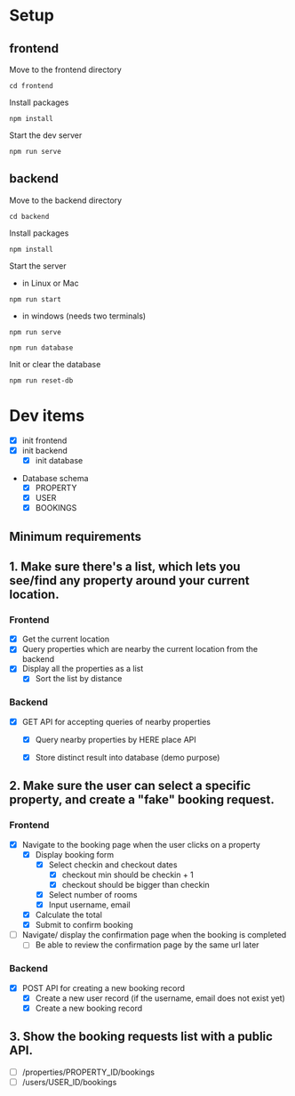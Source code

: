 # Setup
## frontend
Move to the frontend directory
```
cd frontend
```
Install packages
```
npm install
```
Start the dev server
```
npm run serve
```

## backend
Move to the backend directory
```
cd backend
```
Install packages
```
npm install
```
Start the server
- in Linux or Mac
```
npm run start
```
- in windows (needs two terminals)
```
npm run serve
```
```
npm run database
```
Init or clear the database
```
npm run reset-db
```

# Dev items

* [X] init frontend
* [X] init backend
  * [X] init database
* Database schema
  * [X] PROPERTY
  * [X] USER
  * [X] BOOKINGS

## Minimum requirements
## 1. Make sure there's a list, which lets you see/find any property around your current location.
### Frontend
* [X] Get the current location
* [X] Query properties which are nearby the current location from the backend
* [X] Display all the properties as a list
  * [X] Sort the list by distance
### Backend
* [X] GET API for accepting queries of nearby properties
  * [X] Query nearby properties by HERE place API
  * [X] Store distinct result into database (demo purpose)


## 2. Make sure the user can select a specific property, and create a "fake" booking request.
### Frontend
* [X] Navigate to the booking page when the user clicks on a property
  * [X] Display booking form
    * [X] Select checkin and checkout dates
      * [X] checkout min should be checkin + 1
      * [X] checkout should be bigger than checkin
    * [X] Select number of rooms
    * [X] Input username, email
  * [X] Calculate the total
  * [X] Submit to confirm booking
* [ ] Navigate/ display the confirmation page when the booking is completed
  * [ ] Be able to review the confirmation page by the same url later
### Backend
* [X] POST API for creating a new booking record
  * [X] Create a new user record (if the username, email does not exist yet)
  * [X] Create a new booking record

## 3. Show the booking requests list with a public API.
* [ ] /properties/PROPERTY_ID/bookings
* [ ] /users/USER_ID/bookings
